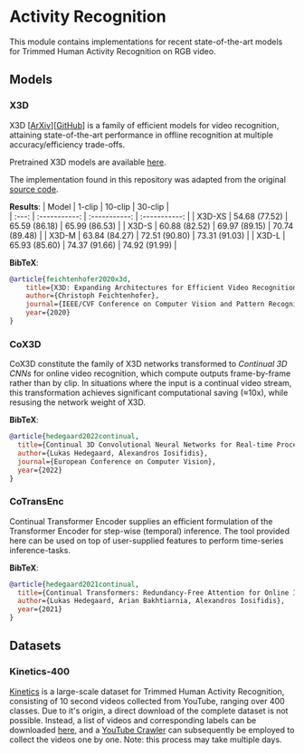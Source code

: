 # Activity Recognition

This module contains implementations for recent state-of-the-art models for Trimmed Human Activity Recognition on RGB video.


## Models

### X3D

X3D [[ArXiv](https://arxiv.org/abs/2004.04730)][[GitHub](https://github.com/facebookresearch/SlowFast)] is a family of efficient models for video recognition, attaining state-of-the-art performance in offline recognition at multiple accuracy/efficiency trade-offs.

Pretrained X3D models are available [here](https://github.com/facebookresearch/SlowFast/blob/master/MODEL_ZOO.md).

The implementation found in this repository was adapted from the original [source code](https://github.com/facebookresearch/SlowFast).

__Results__:
| Model  |  1-clip       | 10-clip       | 30-clip       |  
| :---:  | :-----------: | :-----------: | :-----------: | 
| X3D-XS | 54.68 (77.52) | 65.59 (86.18) | 65.99 (86.53) |
| X3D-S  | 60.88 (82.52) | 69.97 (89.15) | 70.74 (89.48) |
| X3D-M  | 63.84 (84.27) | 72.51 (90.80) | 73.31 (91.03) |
| X3D-L  | 65.93 (85.60) | 74.37 (91.66) | 74.92 (91.99) |

__BibTeX__:
```bibtex
@article{feichtenhofer2020x3d,
    title={X3D: Expanding Architectures for Efficient Video Recognition},
    author={Christoph Feichtenhofer},
    journal={IEEE/CVF Conference on Computer Vision and Pattern Recognition (CVPR)},
    year={2020}
}
```




### CoX3D
CoX3D constitute the family of X3D networks transformed to _Continual 3D CNNs_ for online video recognition, which compute outputs frame-by-frame rather than by clip. In situations where the input is a continual video stream, this transformation achieves significant computational saving (≈10x), while resusing the network weight of X3D.

__BibTeX__:
```bibtex
@article{hedegaard2022continual,
  title={Continual 3D Convolutional Neural Networks for Real-time Processing of Videos},
  author={Lukas Hedegaard, Alexandros Iosifidis},
  journal={European Conference on Computer Vision},
  year={2022}
}
```


### CoTransEnc
Continual Transformer Encoder supplies an efficient formulation of the Transformer Encoder for step-wise (temporal) inference. The tool provided here can be used on top of user-supplied features to perform time-series inference-tasks.

__BibTeX__:
```bibtex
@article{hedegaard2021continual,
  title={Continual Transformers: Redundancy-Free Attention for Online Inference},
  author={Lukas Hedegaard, Arian Bakhtiarnia, Alexandros Iosifidis},
  year={2021}
}
```


## Datasets

### Kinetics-400
[Kinetics](https://deepmind.com/research/open-source/kinetics) is a large-scale dataset for Trimmed Human Activity Recognition, consisting of 10 second videos collected from YouTube, ranging over 400 classes.
Due to it's origin, a direct download of the complete dataset is not possible.
Instead, a list of videos and corresponding labels can be downloaded [here](https://storage.googleapis.com/deepmind-media/Datasets/kinetics400.tar.gz), and a [YouTube Crawler](https://github.com/LukasHedegaard/youtube-dataset-downloader) can subsequently be employed to collect the videos one by one. Note: this process may take multiple days.

